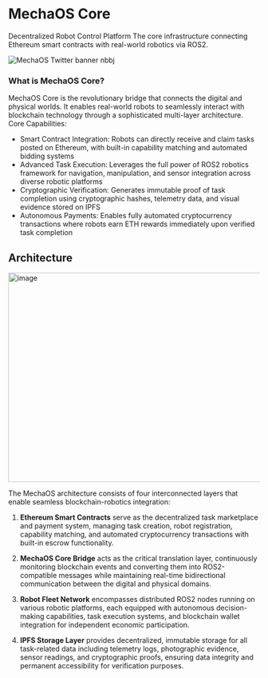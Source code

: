 # MechaOS Core

Decentralized Robot Control Platform
The core infrastructure connecting Ethereum smart contracts with real-world robotics via ROS2.


![MechaOS Twitter banner nbbj](https://github.com/user-attachments/assets/42a3de65-9c9d-4b9b-ad46-6bbae09fc777)


### What is MechaOS Core?

MechaOS Core is the revolutionary bridge that connects the digital and physical worlds. It enables real-world robots to seamlessly interact with blockchain technology through a sophisticated multi-layer architecture.
Core Capabilities:

- Smart Contract Integration: Robots can directly receive and claim tasks posted on Ethereum, with built-in capability matching and automated bidding systems
- Advanced Task Execution: Leverages the full power of ROS2 robotics framework for navigation, manipulation, and sensor integration across diverse robotic platforms
- Cryptographic Verification: Generates immutable proof of task completion using cryptographic hashes, telemetry data, and visual evidence stored on IPFS
- Autonomous Payments: Enables fully automated cryptocurrency transactions where robots earn ETH rewards immediately upon verified task completion

## Architecture

<img width="925" height="419" alt="image" src="https://github.com/user-attachments/assets/aea64e9d-488b-4418-b660-b308461b0f20" />

The MechaOS architecture consists of four interconnected layers that enable seamless blockchain-robotics integration:

1. <strong>Ethereum Smart Contracts</strong> serve as the decentralized task marketplace and payment system, managing task creation, robot registration, capability matching, and automated cryptocurrency transactions with built-in escrow functionality.

2. <strong>MechaOS Core Bridge</strong> acts as the critical translation layer, continuously monitoring blockchain events and converting them into ROS2-compatible messages while maintaining real-time bidirectional communication between the digital and physical domains.

3. <strong>Robot Fleet Network</strong> encompasses distributed ROS2 nodes running on various robotic platforms, each equipped with autonomous decision-making capabilities, task execution systems, and blockchain wallet integration for independent economic participation.

4. <strong>IPFS Storage Layer</strong> provides decentralized, immutable storage for all task-related data including telemetry logs, photographic evidence, sensor readings, and cryptographic proofs, ensuring data integrity and permanent accessibility for verification purposes.
